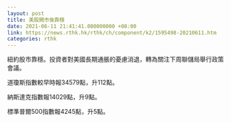 ```yaml
---
layout: post
title: 美股開市後靠穩
date: 2021-06-11 21:41:41.000000000 +08:00
link: https://news.rthk.hk/rthk/ch/component/k2/1595498-20210611.htm
categories: rthk
---
```


紐約股市靠穩。投資者對美國長期通脹的憂慮消退，轉為關注下周聯儲局舉行政策會議。

道瓊斯指數較早時報34579點，升112點。

納斯達克指數報14029點，升9點。

標準普爾500指數報4245點，升5點。
